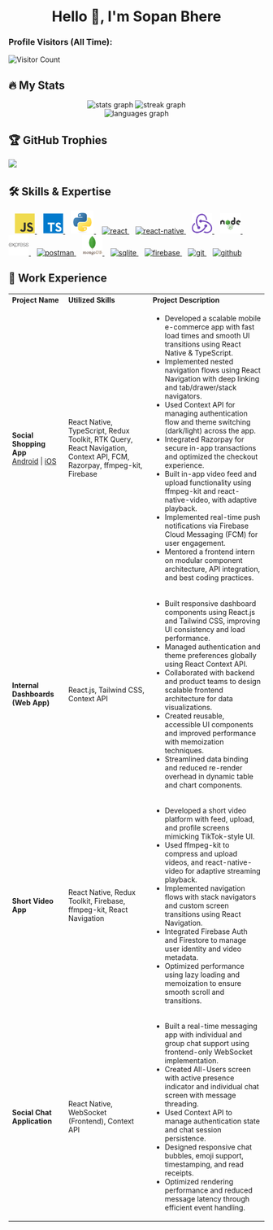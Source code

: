 <h1 align="center">Hello 👋, I'm Sopan Bhere</h1>

<!-- [![Typing SVG](https://readme-typing-svg.herokuapp.com?font=Courier&color=%23FFA500&vCenter=true&padding=5&lines=A+Passionate+Software+Developer;Tech+Enthusiast;Problem+Solver)](https://git.io/typing-svg)
-->
<h3> Profile Visitors (All Time): </h3>

![Visitor Count](https://profile-counter.glitch.me/thesopan21/count.svg)

<h2 align="left"> 🔥 My Stats </h2>
<div align="center">
  <img src="https://github-readme-stats.vercel.app/api/?username=thesopan21&hide_title=false&hide_rank=false&show_icons=true&include_all_commits=true&count_private=true&theme=dark&locale=en&hide_border=false" height="160" alt="stats graph"  />
      <img src="https://nirzak-streak-stats.vercel.app/?user=thesopan21&theme=dark&hide_border=false" height="160" alt="streak graph"  />
</div>

<div align="center">
  <img src="https://github-readme-stats.vercel.app/api/top-langs?username=thesopan21&locale=en&hide_title=false&layout=compact&card_width=400&langs_count=5&theme=dark&hide_border=false" height="160" alt="languages graph"  />
</div>

<h2 align="left">🏆 GitHub Trophies</h2>

![](https://github-profile-trophy.vercel.app/?username=thesopan21&theme=dark&no-frame=true&no-bg=false&margin-w=4)


<h2 align="left">🛠️ Skills & Expertise</h2>
    <span>&nbsp;&nbsp;</span>
    <a href="https://developer.mozilla.org/en-US/docs/Web/JavaScript"> 
      <img src="https://raw.githubusercontent.com/devicons/devicon/master/icons/javascript/javascript-original.svg" alt="javascript" width="40" height="40"/> 
    </a> 
    <span>&nbsp;&nbsp;</span>
    <a href="https://www.typescriptlang.org/" target="_blank" rel="noreferrer"> 
      <img src="https://raw.githubusercontent.com/devicons/devicon/master/icons/typescript/typescript-original.svg" alt="typescript" width="40" height="40"/> 
    </a>
    <span>&nbsp;&nbsp;</span>
    <a href="https://www.python.org"> 
      <img src="https://raw.githubusercontent.com/devicons/devicon/master/icons/python/python-original.svg" alt="python" width="45" height="45"/> 
    </a> 
    <span>&nbsp;&nbsp;</span>
    <a href="https://reactjs.org/" target="_blank" rel="noreferrer"> 
      <img src="https://www.cdnlogo.com/logos/r/85/react.svg" alt="react" width="40" height="40"/> 
    </a> 
    <span>&nbsp;&nbsp;</span>
    <a href="https://reactnative.dev/" target="_blank" rel="noreferrer"> 
      <img src="https://www.cdnlogo.com/logos/r/18/react-native.svg" alt="react-native" width="45" height="45"/> 
    </a>
    <span>&nbsp;&nbsp;</span>
    <a href="https://redux.js.org" target="_blank" rel="noreferrer"> 
      <img src="https://raw.githubusercontent.com/devicons/devicon/master/icons/redux/redux-original.svg" alt="redux" width="40" height="40"/> 
    </a>
    <span>&nbsp;&nbsp;</span>
    <a href="https://nodejs.org" target="_blank" rel="noreferrer"> 
      <img src="https://raw.githubusercontent.com/devicons/devicon/master/icons/nodejs/nodejs-original-wordmark.svg" alt="nodejs" width="40" height="40"/> 
    </a> 
    <span>&nbsp;&nbsp;</span>
    <a href="https://expressjs.com" target="_blank" rel="noreferrer"> 
      <img src="https://raw.githubusercontent.com/devicons/devicon/master/icons/express/express-original-wordmark.svg" alt="express" width="40" height="40"/> 
    </a> 
    <span>&nbsp;&nbsp;</span>
    <a href="https://postman.com" target="_blank" rel="noreferrer"> 
      <img src="https://www.vectorlogo.zone/logos/getpostman/getpostman-icon.svg" alt="postman" width="40" height="40"/> 
    </a> 
    <span>&nbsp;&nbsp;</span>
    <a href="https://www.mongodb.com/" target="_blank" rel="noreferrer"> 
      <img src="https://raw.githubusercontent.com/devicons/devicon/master/icons/mongodb/mongodb-original-wordmark.svg" alt="mongodb" width="40" height="40"/> 
    </a> 
    <span>&nbsp;&nbsp;</span>
    <a href="https://www.sqlite.org/" target="_blank" rel="noreferrer"> 
      <img src="https://www.vectorlogo.zone/logos/sqlite/sqlite-icon.svg" alt="sqlite" width="40" height="40"/> 
    </a>
    <span>&nbsp;&nbsp;</span>
    <a href="https://firebase.google.com/" target="_blank" rel="noreferrer"> 
      <img src="https://www.vectorlogo.zone/logos/firebase/firebase-icon.svg" alt="firebase" width="40" height="40"/> 
    </a> 
    <span>&nbsp;&nbsp;</span>
    <a href="https://git-scm.com/" target="_blank" rel="noreferrer"> 
      <img src="https://www.vectorlogo.zone/logos/git-scm/git-scm-icon.svg" alt="git" width="40" height="40"/> 
    </a> 
    <span>&nbsp;&nbsp;</span>
    <a href="https://github.com/" target="_blank" rel="noreferrer"> 
      <img src="https://www.vectorlogo.zone/logos/github/github-icon.svg" alt="github" width="45" height="44"/> 
    </a>




<h2 align="left">💼 Work Experience</h2>

<table>
  <tr>
    <th align="left">Project Name</th>
    <th align="left">Utilized Skills</th>
    <th align="left">Project Description</th>
  </tr>

  <tr>
    <td><strong>Social Shopping App</strong><br />
      <a href="https://play.google.com/store/search?q=snoodify&c=apps&hl=en_IN">Android</a> |
      <a href="https://apps.apple.com/in/app/flickd-flick-shop-repeat/id6740070775">iOS</a>
    </td>
    <td>
      React Native, TypeScript, Redux Toolkit, RTK Query, React Navigation, Context API, FCM, Razorpay, ffmpeg-kit, Firebase
    </td>
    <td>
      <ul>
        <li>Developed a scalable mobile e-commerce app with fast load times and smooth UI transitions using React Native & TypeScript.</li>
        <li>Implemented nested navigation flows using React Navigation with deep linking and tab/drawer/stack navigators.</li>
        <li>Used Context API for managing authentication flow and theme switching (dark/light) across the app.</li>
        <li>Integrated Razorpay for secure in-app transactions and optimized the checkout experience.</li>
        <li>Built in-app video feed and upload functionality using ffmpeg-kit and react-native-video, with adaptive playback.</li>
        <li>Implemented real-time push notifications via Firebase Cloud Messaging (FCM) for user engagement.</li>
        <li>Mentored a frontend intern on modular component architecture, API integration, and best coding practices.</li>
      </ul>
    </td>
  </tr>

  <tr>
    <td><strong>Internal Dashboards (Web App)</strong></td>
    <td>
      React.js, Tailwind CSS, Context API
    </td>
    <td>
      <ul>
        <li>Built responsive dashboard components using React.js and Tailwind CSS, improving UI consistency and load performance.</li>
        <li>Managed authentication and theme preferences globally using React Context API.</li>
        <li>Collaborated with backend and product teams to design scalable frontend architecture for data visualizations.</li>
        <li>Created reusable, accessible UI components and improved performance with memoization techniques.</li>
        <li>Streamlined data binding and reduced re-render overhead in dynamic table and chart components.</li>
      </ul>
    </td>
  </tr>

  <tr>
    <td><strong>Short Video App</strong></td>
    <td>
      React Native, Redux Toolkit, Firebase, ffmpeg-kit, React Navigation
    </td>
    <td>
      <ul>
        <li>Developed a short video platform with feed, upload, and profile screens mimicking TikTok-style UI.</li>
        <li>Used ffmpeg-kit to compress and upload videos, and react-native-video for adaptive streaming playback.</li>
        <li>Implemented navigation flows with stack navigators and custom screen transitions using React Navigation.</li>
        <li>Integrated Firebase Auth and Firestore to manage user identity and video metadata.</li>
        <li>Optimized performance using lazy loading and memoization to ensure smooth scroll and transitions.</li>
      </ul>
    </td>
  </tr>

  <tr>
    <td><strong>Social Chat Application</strong></td>
    <td>
      React Native, WebSocket (Frontend), Context API
    </td>
    <td>
      <ul>
        <li>Built a real-time messaging app with individual and group chat support using frontend-only WebSocket implementation.</li>
        <li>Created All-Users screen with active presence indicator and individual chat screen with message threading.</li>
        <li>Used Context API to manage authentication state and chat session persistence.</li>
        <li>Designed responsive chat bubbles, emoji support, timestamping, and read receipts.</li>
        <li>Optimized rendering performance and reduced message latency through efficient event handling.</li>
      </ul>
    </td>
  </tr>
</table>



